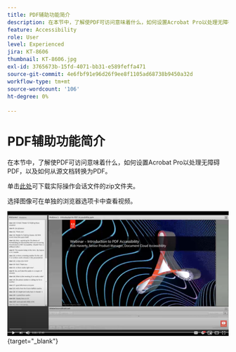 ```yaml
---
title: PDF辅助功能简介
description: 在本节中，了解使PDF可访问意味着什么，如何设置Acrobat Pro以处理无障碍PDF，以及如何从源文档转换为PDF
feature: Accessibility
role: User
level: Experienced
jira: KT-8606
thumbnail: KT-8606.jpg
exl-id: 3765673b-15fd-4071-bb31-e589feffa471
source-git-commit: 4e6fbf91e96d26f9ee8f1105ad68738b9450a32d
workflow-type: tm+mt
source-wordcount: '106'
ht-degree: 0%

---
```


# PDF辅助功能简介

在本节中，了解使PDF可访问意味着什么，如何设置Acrobat Pro以处理无障碍PDF，以及如何从源文档转换为PDF。

单击[此处](../assets/accessibilitysession1.zip)可下载实际操作会话文件的zip文件夹。

选择图像可在单独的浏览器选项卡中查看视频。

[![会话1视频](../assets/Accessibilitysession1_YT.png)](https://www.youtube.com/embed/DaadHIWHgzU){target="_blank"}

